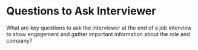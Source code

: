 # Questions to Ask Interviewer

What are key questions to ask the interviewer at the end of a job interview to show engagement and gather important information about the role and company?